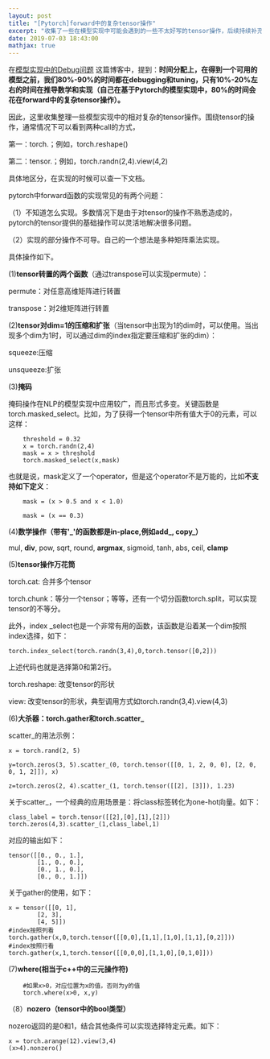 ```yaml
---
layout: post
title: "[Pytorch]forward中的复杂tensor操作"
excerpt: "收集了一些在模型实现中可能会遇到的一些不太好写的tensor操作，后续持续补充中。"
date: 2019-07-03 18:43:00
mathjax: true
---
```


在[模型实现中的Debug问题](https://zhpmatrix.github.io/2019/06/30/model-debug-tips/)
这篇博客中，提到：**时间分配上，在得到一个可用的模型之前，我们80%-90%的时间都在debugging和tuning，只有10%-20%左右的时间在推导数学和实现（自己在基于Pytorch的模型实现中，80%的时间会花在forward中的复杂tensor操作）。**

因此，这里收集整理一些模型实现中的相对复杂的tensor操作。围绕tensor的操作，通常情况下可以看到两种call的方式，

第一：torch.；例如，torch.reshape()

第二：tensor.；例如，torch.randn(2,4).view(4,2)

具体地区分，在实现的时候可以查一下文档。

pytorch中forward函数的实现常见的有两个问题：

（1）不知道怎么实现。多数情况下是由于对tensor的操作不熟悉造成的，pytorch的tensor提供的基础操作可以灵活地解决很多问题。

（2）实现的部分操作不可导。自己的一个想法是多种矩阵乘法实现。

具体操作如下。

(1)**tensor转置的两个函数**（通过transpose可以实现permute）：

permute：对任意高维矩阵进行转置

transpose：对2维矩阵进行转置

(2)**tensor对dim=1的压缩和扩张**（当tensor中出现为1的dim时，可以使用。当出现多个dim为1时，可以通过dim的index指定要压缩和扩张的dim）：

squeeze:压缩

unsqueeze:扩张

(3)**掩码**

掩码操作在NLP的模型实现中应用较广，而且形式多变。关键函数是torch.masked\_select。比如，为了获得一个tensor中所有值大于0的元素，可以这样：

```
	threshold = 0.32
	x = torch.randn(2,4)
	mask = x > threshold
	torch.masked_select(x,mask)
```

也就是说，mask定义了一个operator，但是这个operator不是万能的，比如**不支持如下定义**：

```
	mask = (x > 0.5 and x < 1.0)
	
	mask = (x == 0.3)
```

(4)**数学操作（带有'_'的函数都是in-place,例如add\_, copy\_）**

mul, **div**, pow, sqrt, round, **argmax**, sigmoid, tanh, abs, ceil, **clamp**

(5)**tensor操作万花筒**

torch.cat: 合并多个tensor

torch.chunk：等分一个tensor；等等，还有一个切分函数torch.split，可以实现tensor的不等分。

此外，index
\_select也是一个非常有用的函数，该函数是沿着某一个dim按照index选择，如下：

```
torch.index_select(torch.randn(3,4),0,torch.tensor([0,2]))
```

上述代码也就是选择第0和第2行。

torch.reshape: 改变tensor的形状

view: 改变tensor的形状，典型调用方式如torch.randn(3,4).view(4,3)

(6)**大杀器：torch.gather和torch.scatter\_**

scatter\_的用法示例：

```
x = torch.rand(2, 5)

y=torch.zeros(3, 5).scatter_(0, torch.tensor([[0, 1, 2, 0, 0], [2, 0, 0, 1, 2]]), x)

z=torch.zeros(2, 4).scatter_(1, torch.tensor([[2], [3]]), 1.23)
```


关于scatter\_，一个经典的应用场景是：将class标签转化为one-hot向量。如下：

```
class_label = torch.tensor([[2],[0],[1],[2]])
torch.zeros(4,3).scatter_(1,class_label,1)
```
对应的输出如下：

```
tensor([[0., 0., 1.],
        [1., 0., 0.],
        [0., 1., 0.],
        [0., 0., 1.]])
```

关于gather的使用，如下：

```
x = tensor([[0, 1],
        [2, 3],
        [4, 5]])
#index按照列看
torch.gather(x,0,torch.tensor([[0,0],[1,1],[1,0],[1,1],[0,2]]))
#index按照行看
torch.gather(x,1,torch.tensor([[0,0,0],[1,1,0],[0,1,0]]))
```

(7)**where(相当于c++中的三元操作符)**

```
	#如果x>0，对应位置为x的值，否则为y的值
	torch.where(x>0, x,y)
```

（8）**nozero（tensor中的bool类型）**

nozero返回的是0和1，结合其他条件可以实现选择特定元素。如下：

```
x = torch.arange(12).view(3,4)
(x>4).nonzero()
```


 


 






